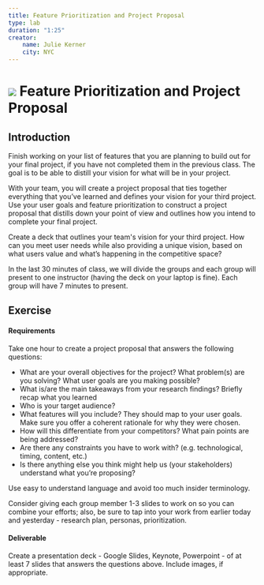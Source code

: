 ```yaml
---
title: Feature Prioritization and Project Proposal
type: lab
duration: "1:25"
creator:
    name: Julie Kerner
    city: NYC
---
```


# ![](https://ga-dash.s3.amazonaws.com/production/assets/logo-9f88ae6c9c3871690e33280fcf557f33.png) Feature Prioritization and Project Proposal

## Introduction

Finish working on your list of features that you are planning to build out for your final project, if you have not completed them in the previous class. The goal is to be able to distill your vision for what will be in your project.

With your team, you will create a project proposal that ties together everything that you’ve learned and defines your vision for your third project. Use your user goals and feature prioritization to construct a project proposal that distills down your point of view and outlines how you intend to complete your final project.

Create a deck that outlines your team's vision for your third project. How can you meet user needs while also providing a unique vision, based on what users value and what’s happening in the competitive space?

In the last 30 minutes of class, we will divide the groups and each group will present to one instructor (having the deck on your laptop is fine). Each group will have 7 minutes to present.

## Exercise

#### Requirements

Take one hour to create a project proposal that answers the following questions:

- What are your overall objectives for the project? What problem(s) are you solving? What user goals are you making possible?
- What is/are the main takeaways from your research findings? Briefly recap what you learned
- Who is your target audience?
- What features will you include? They should map to your user goals. Make sure you offer a coherent rationale for why they were chosen.
- How will this differentiate from your competitors? What pain points are being addressed?
- Are there any constraints you have to work with? (e.g. technological, timing, content, etc.)
- Is there anything else you think might help us (your stakeholders) understand what you’re proposing?

Use easy to understand language and avoid too much insider terminology.  

Consider giving each group member 1-3 slides to work on so you can combine your efforts; also, be sure to tap into your work from earlier today and yesterday - research plan, personas, prioritization.


#### Deliverable

Create a presentation deck - Google Slides, Keynote, Powerpoint - of at least 7 slides that answers the questions above. Include images, if appropriate.

